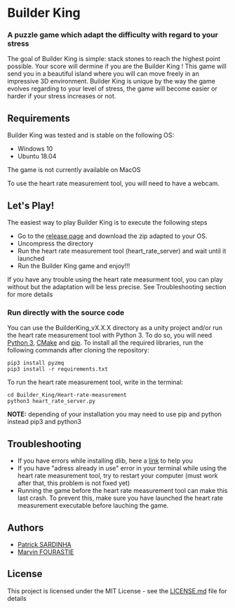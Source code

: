 # Builder King

### A puzzle game which adapt the difficulty with regard to your stress
The goal of Builder King is simple: stack stones to reach the highest point possible. Your score will dermine if you are the Builder King ! This game will send you in a beautiful island where you will can move freely in an impressive 3D environment.
Builder King is unique by the way the game evolves regarding to your level of stress, the game will become easier or harder if your stress increases or not.

## Requirements
Builder King was tested and is stable on the following OS:
* Windows 10
* Ubuntu 18.04

The game is not currently available on MacOS

To use the heart rate measurement tool, you will need to have a webcam.

## Let's Play!
The easiest way to play Builder King is to execute the following steps
* Go to the [release page](https://github.com/fourastiemarvin/Builder_King/releases) and download the zip adapted to your OS.
* Uncompress the directory 
* Run the heart rate measurement tool (heart_rate_server) and wait until it launched 
* Run the Builder King game and enjoy!!!

If you have any trouble using the heart rate measurment tool, you can play without but the adaptation will be less precise. See Troubleshooting section for more details

### Run directly with the source code
You can use the BuilderKing_vX.X.X directory as a unity project and/or run the heart rate measurement tool with Python 3. To do so, you will need [Python 3](https://www.python.org/downloads/), [CMake](https://cmake.org/download/) and [pip](https://pip.pypa.io/en/stable/installing/). To install all the required libraries, run the following commands after cloning the repository:

```
pip3 install pyzmq
pip3 install -r requirements.txt
```
To run the heart rate measurement tool, write in the terminal:
```
cd Builder_King/Heart-rate-measurement
python3 heart_rate_server.py
```
**NOTE:** depending of your installation you may need to use pip and python instead pip3 and python3
## Troubleshooting
* If you have errors while installing dlib, here a [link](https://stackoverflow.com/a/49538054) to help you
* If you have "adress already in use" error in your terminal while using the heart rate measurement tool, try to restart your computer (must work after that, this problem is not fixed yet)
* Running the game before the heart rate measurement tool can make this last crash. To prevent this, make sure you have launched the heart rate measurement executable before lauching the game.

## Authors
* [Patrick SARDINHA](https://github.com/sardinhapatrick)
* [Marvin FOURASTIE](https://github.com/fourastiemarvin)

## License
This project is licensed under the MIT License - see the [LICENSE.md](https://github.com/fourastiemarvin/Builder_King/blob/master/LICENSE.md) file for details



